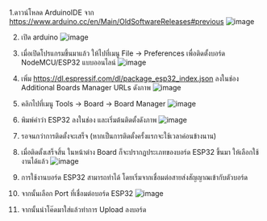 1.ดาวน์โหลด ArduinoIDE จาก https://www.arduino.cc/en/Main/OldSoftwareReleases#previous
![image](https://user-images.githubusercontent.com/79622469/126730422-26269902-04f2-45e2-ab38-42ce91601ae3.png)


2. เปิด arduino
![image](https://user-images.githubusercontent.com/79622469/126730482-7db12cfc-8e3e-419c-9ddd-e52457c098de.png)


3. เมื่อเปิดโปรแกรมขึ้นมาแล้ว ให้ไปที่เมนู File -> Preferences เพื่อติดตั้งบอร์ด NodeMCU/ESP32 แบบออนไลน์
![image](https://user-images.githubusercontent.com/79622469/126730717-e581525a-9911-40da-bd33-6fcd0b7220ad.png)



4. เพิ่ม https://dl.espressif.com/dl/package_esp32_index.json ลงในช่อง Additional Boards Manager URLs ดังภาพ
![image](https://user-images.githubusercontent.com/79622469/126730784-7cf80bfe-2bc4-4da8-8501-f9069b7c4c4a.png)


5. คลิกไปที่เมนู Tools -> Board -> Board Manager
![image](https://user-images.githubusercontent.com/79622469/126730880-5a7c5ecc-52ff-4b5e-be50-e4d4d94b17c5.png)


6. พิมพ์คำว่า ESP32 ลงในช่อง และเริ่มต้นติดตั้งดังภาพ
![image](https://user-images.githubusercontent.com/79622469/126730910-fc51f2e5-4f49-49a2-87c3-eba10093a6b8.png)


7. รอจนกว่าการติดตั้งจะเสร็จ (หากเป็นการติดตั้งครั้งแรกจะใช้เวลาค่อนข้างนาน)


9. เมื่อติดตั้งเสร็จสิ้น ในหน้าต่าง Board ก็จะปรากฏประเภทของบอร์ด ESP32 ขึ้นมา ให้เลือกใช้งานได้แล้ว
![image](https://user-images.githubusercontent.com/79622469/126731004-5ae0a633-320c-491a-b893-6ea8098616ff.png)

9. การใช้งานบอร์ด ESP32 สามารถทำได้ โดยเริ่มจากเชื่อมต่อสายส่งสัญญาณเข้ากับตัวบอร์ด


11. จากนั้นเลือก Port ที่เชื่อมต่อบอร์ด ESP32
![image](https://user-images.githubusercontent.com/79622469/126731046-64c7b8b3-038c-42d3-b63f-08fc2e006cdd.png)



11. จากนั้นนำโค๊ดมาใส่แล้วทำการ Upload ลงบอร์ด
